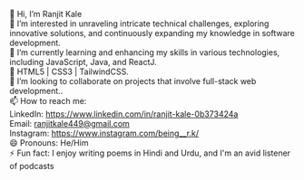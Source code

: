 👋 Hi, I’m Ranjit Kale <br>
👀 I’m interested in unraveling intricate technical challenges, exploring innovative solutions, and continuously expanding my knowledge in software development.<br>
🌱 I’m currently learning and enhancing my skills in various technologies, including JavaScript, Java, and ReactJ.<br>
🌱 HTML5 | CSS3 | TailwindCSS.<br>
💞️ I’m looking to collaborate on projects that involve full-stack web development..<br>
📫 How to reach me:<br>
LinkedIn: https://www.linkedin.com/in/ranjit-kale-0b373424a<br>
Email: ranjitkale449@gmail.com<br>
Instagram: https://www.instagram.com/being__r.k/<br>
😄 Pronouns: He/Him<br>
⚡ Fun fact: I enjoy writing poems in Hindi and Urdu, and I'm an avid listener of podcasts<br>
